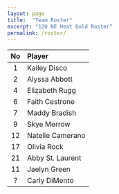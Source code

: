 ```yaml
---
layout: page
title:  "Team Roster"
excerpt: "12U NE Heat Gold Roster"
permalink: /roster/
---
```


|No  | Player |
|:----:|:--------|
| 1  |Kailey Disco|
| 2  |Alyssa Abbott|
| 4  |Elizabeth Rugg|
| 6  |Faith Cestrone|
| 7  |Maddy Bradish|
| 9  |Skye Merrow|
| 12 |Natelie Camerano|
| 17 |Olivia Rock|
| 21 |Abby St. Laurent|
| 11 |Jaelyn Green|
| ?  |Carly DiMento|